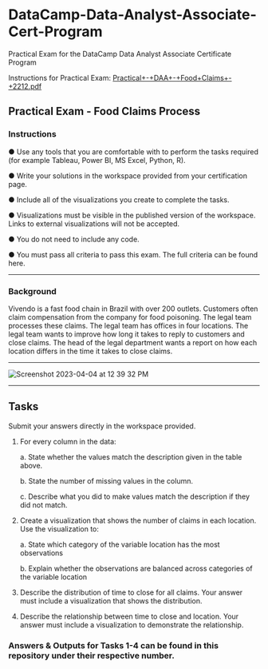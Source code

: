 # DataCamp-Data-Analyst-Associate-Cert-Program
Practical Exam for the DataCamp Data Analyst Associate Certificate Program

Instructions for Practical Exam: [Practical+-+DAA+-+Food+Claims+-+2212.pdf](https://github.com/jsech3/DataCamp-Data-Analyst-Associate-Cert-Program/files/11152423/Practical%2B-%2BDAA%2B-%2BFood%2BClaims%2B-%2B2212.pdf)


## Practical Exam - Food Claims Process
### Instructions

● Use any tools that you are comfortable with to perform the tasks required (for
example Tableau, Power BI, MS Excel, Python, R).

● Write your solutions in the workspace provided from your certification page.

● Include all of the visualizations you create to complete the tasks.

● Visualizations must be visible in the published version of the workspace. Links to
external visualizations will not be accepted.

● You do not need to include any code.

● You must pass all criteria to pass this exam. The full criteria can be found here.
__________________________________________________________________________________________

### Background
Vivendo is a fast food chain in Brazil with over 200 outlets.
Customers often claim compensation from the company for food poisoning.
The legal team processes these claims. The legal team has offices in four locations.
The legal team wants to improve how long it takes to reply to customers and close claims.
The head of the legal department wants a report on how each location differs in the time it
takes to close claims.
___________________________________________________________________________________________

![Screenshot 2023-04-04 at 12 39 32 PM](https://user-images.githubusercontent.com/80558744/229901685-5590c5d2-a995-41b6-80fb-ba5ce18254e8.png)
______________________________________________________________________________________________

## Tasks

Submit your answers directly in the workspace provided.

1. For every column in the data:

    a. State whether the values match the description given in the table above.
    
    b. State the number of missing values in the column.
    
    c. Describe what you did to make values match the description if they did not
    match.
    
    
2. Create a visualization that shows the number of claims in each location. Use the
visualization to:

    a. State which category of the variable location has the most observations
  
    b. Explain whether the observations are balanced across categories of the
    variable location
  
3. Describe the distribution of time to close for all claims. Your answer must include a
  visualization that shows the distribution.
  
4. Describe the relationship between time to close and location. Your answer must
include a visualization to demonstrate the relationship.

### Answers & Outputs for Tasks 1-4 can be found in this repository under their respective number.
